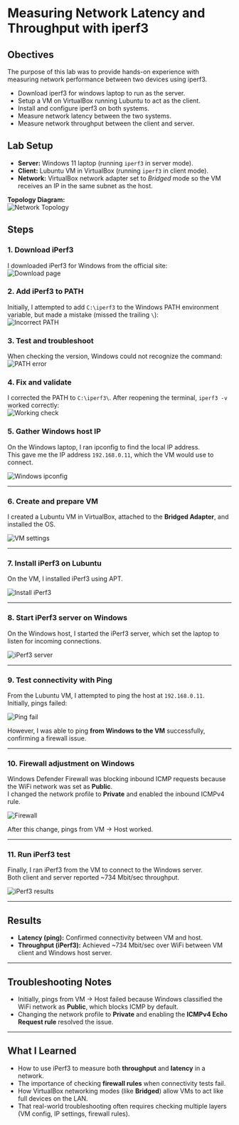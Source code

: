 # Measuring Network Latency and Throughput with **iperf3**

## Obectives
The purpose of this lab was to provide hands-on experience with measuring network performance between two devices using iperf3.

- Download iperf3 for windows laptop to run as the server.
- Setup a VM on VirtualBox running Lubuntu to act as the client.
- Install and configure iperf3 on both systems.
- Measure network latency between the two systems.
- Measure network throughput between the client and server.

## Lab Setup
- **Server:** Windows 11 laptop (running `iperf3` in server mode).  
- **Client:** Lubuntu VM in VirtualBox (running `iperf3` in client mode).  
- **Network:** VirtualBox network adapter set to *Bridged* mode so the VM receives an IP in the same subnet as the host.  

**Topology Diagram:**  
![Network Topology](../images/topologies/iperf3-topology.png)

## Steps

### 1. Download iPerf3  
I downloaded iPerf3 for Windows from the official site:  
![Download page](images/iperf3-lab/download.png)  

### 2. Add iPerf3 to PATH  
Initially, I attempted to add `C:\iperf3` to the Windows PATH environment variable, but made a mistake (missed the trailing `\`):  
![Incorrect PATH](images/iperf3-lab/addpath.png)  

### 3. Test and troubleshoot  
When checking the version, Windows could not recognize the command:  
![PATH error](images/iperf3-lab/patherror.png)  

### 4. Fix and validate  
I corrected the PATH to `C:\iperf3\`. After reopening the terminal, `iperf3 -v` worked correctly:  
![Working check](images/iperf3-lab/vcheck.png) 

### 5. Gather Windows host IP  
On the Windows laptop, I ran ipconfig to find the local IP address.  
This gave me the IP address `192.168.0.11`, which the VM would use to connect.  

![Windows ipconfig](images/iperf3-lab/ranipconfigandiperf3s.png)  

---

### 6. Create and prepare VM  
I created a Lubuntu VM in VirtualBox, attached to the **Bridged Adapter**, and installed the OS.  

![VM settings](images/iperf3-lab/bridged.png)  

---

### 7. Install iPerf3 on Lubuntu  
On the VM, I installed iPerf3 using APT.  

![Install iPerf3](images/iperf3-lab/installiperf3.png)  

---

### 8. Start iPerf3 server on Windows  
On the Windows host, I started the iPerf3 server, which set the laptop to listen for incoming connections.  

![iPerf3 server](images/iperf3-lab/ranipconfigandiperf3s.png)  

---

### 9. Test connectivity with Ping  
From the Lubuntu VM, I attempted to ping the host at `192.168.0.11`.  
Initially, pings failed:  

![Ping fail](images/iperf3-lab/pingfail.png)  

However, I was able to ping **from Windows to the VM** successfully, confirming a firewall issue.  

---

### 10. Firewall adjustment on Windows  
Windows Defender Firewall was blocking inbound ICMP requests because the WiFi network was set as **Public**.  
I changed the network profile to **Private** and enabled the inbound ICMPv4 rule.  

![Firewall](images/iperf3-lab/firewall.png)  

After this change, pings from VM → Host worked.  

---

### 11. Run iPerf3 test  
Finally, I ran iPerf3 from the VM to connect to the Windows server.  
Both client and server reported ~734 Mbit/sec throughput.  

![iPerf3 results](images/iperf3-lab/pingandiperf3complete.png)  

---

## Results  
- **Latency (ping):** Confirmed connectivity between VM and host.  
- **Throughput (iPerf3):** Achieved ~734 Mbit/sec over WiFi between VM client and Windows host server.  

---

## Troubleshooting Notes  
- Initially, pings from VM → Host failed because Windows classified the WiFi network as **Public**, which blocks ICMP by default.  
- Changing the network profile to **Private** and enabling the **ICMPv4 Echo Request rule** resolved the issue.  

---

## What I Learned  
- How to use iPerf3 to measure both **throughput** and **latency** in a network.  
- The importance of checking **firewall rules** when connectivity tests fail.  
- How VirtualBox networking modes (like **Bridged**) allow VMs to act like full devices on the LAN.  
- That real-world troubleshooting often requires checking multiple layers (VM config, IP settings, firewall rules).  

